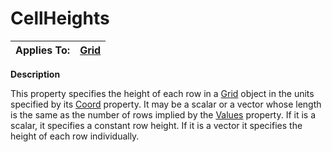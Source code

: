 




<h1 class="heading"><span class="name">CellHeights</span></h1>

| Applies To: | [Grid](./grid.md) |
| --- | ---  |


**Description**


This property specifies the height of each row in a [Grid](./grid.md) object in the units specified by its [Coord](coord.md) property. It may be a scalar or a vector whose length is the same as the number of rows implied by the [Values](Values.htm) property. If it is a scalar, it specifies a constant row height. If it is a vector it specifies the height of each row individually.



